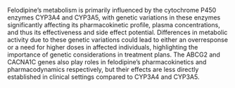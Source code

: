 Felodipine’s metabolism is primarily influenced by the cytochrome P450 enzymes CYP3A4 and CYP3A5, with genetic variations in these enzymes significantly affecting its pharmacokinetic profile, plasma concentrations, and thus its effectiveness and side effect potential. Differences in metabolic activity due to these genetic variations could lead to either an overresponse or a need for higher doses in affected individuals, highlighting the importance of genetic considerations in treatment plans. The ABCG2 and CACNA1C genes also play roles in felodipine’s pharmacokinetics and pharmacodynamics respectively, but their effects are less directly established in clinical settings compared to CYP3A4 and CYP3A5.